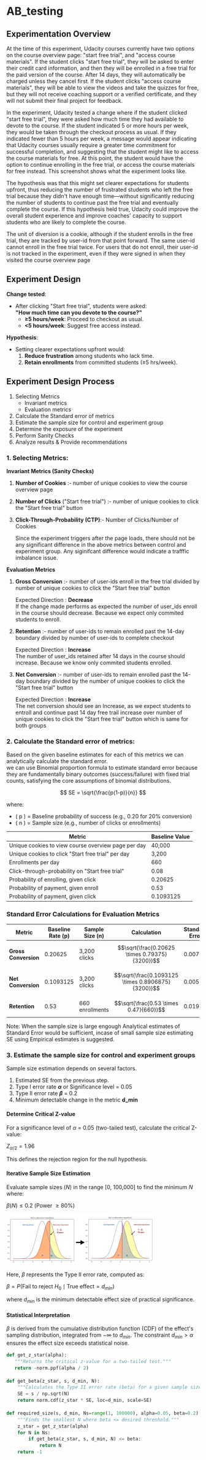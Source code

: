# AB_testing

## Experimentation Overview
At the time of this experiment, Udacity courses currently have two options on the course overview page: "start free trial", and "access course materials". If the student clicks "start free trial", they will be asked to enter their credit card information, and then they will be enrolled in a free trial for the paid version of the course. After 14 days, they will automatically be charged unless they cancel first. If the student clicks "access course materials", they will be able to view the videos and take the quizzes for free, but they will not receive coaching support or a verified certificate, and they will not submit their final project for feedback.

In the experiment, Udacity tested a change where if the student clicked "start free trial", they were asked how much time they had available to devote to the course. If the student indicated 5 or more hours per week, they would be taken through the checkout process as usual. If they indicated fewer than 5 hours per week, a message would appear indicating that Udacity courses usually require a greater time commitment for successful completion, and suggesting that the student might like to access the course materials for free. At this point, the student would have the option to continue enrolling in the free trial, or access the course materials for free instead. This screenshot shows what the experiment looks like.

The hypothesis was that this might set clearer expectations for students upfront, thus reducing the number of frustrated students who left the free trial because they didn't have enough time—without significantly reducing the number of students to continue past the free trial and eventually complete the course. If this hypothesis held true, Udacity could improve the overall student experience and improve coaches' capacity to support students who are likely to complete the course.

The unit of diversion is a cookie, although if the student enrolls in the free trial, they are tracked by user-id from that point forward. The same user-id cannot enroll in the free trial twice. For users that do not enroll, their user-id is not tracked in the experiment, even if they were signed in when they visited the course overview page

## Experiment Design
**Change tested**:  
- After clicking "Start free trial", students were asked:  
  **"How much time can you devote to the course?"**  
  - **≥5 hours/week**: Proceed to checkout as usual.  
  - **<5 hours/week**: Suggest free access instead.
  
**Hypothesis**:  
- Setting clearer expectations upfront would:  
  1. **Reduce frustration** among students who lack time.  
  2. **Retain enrollments** from committed students (≥5 hrs/week).


 ## Experiment Design Process
 1. Selecting Metrics
    - Invariant metrics
    - Evaluation metrics
 2. Calculate the Standard error of metrics
 3. Estimate the sample size for control and experiment group
 4. Determine the exposure of the experiment
 5. Perform Sanity Checks
 6. Analyze results & Provide recommendations

### 1. Selecting Metrics:
 **Invariant Metrics (Sanity Checks)**

 1. **Number of Cookies** :- number of unique cookies to view the course overview page
 2. **Number of Clicks** ("Start free trial") :- number of unique cookies to click the "Start free trial" button
 3. **Click-Through-Probability (CTP)**:- Number of Clicks/Number of Cookies
    
     Since the experiment triggers after the page loads, there should not be any significant difference in the above metrics between control and experiment group. Any siginifcant difference would indicate a trafffic imbalance issue.

 **Evaluation Metrics**

 1. **Gross Conversion** :- number of user-ids enroll in the free trial divided by number of unique cookies to click the "Start free trial" button
    
    Expected Direction : **Decrease**  
    If the change made performs as expected the number of user_ids enroll in the course should decrease. Because we expect only commited students to enroll.

 2. **Retention** :- number of user-ids to remain enrolled past the 14-day boundary divided by number of user-ids to complete checkout
    
    Expected Direction : **Increase**  
    The number of user_ids retained after 14 days in the course should increase. Because we know only commited students enrolled.

 3. **Net Conversion** :- number of user-ids to remain enrolled past the 14-day boundary divided by the number of unique cookies to click the "Start free trial" button
    
    Expected Direction : **Increase**  
    The net conversion should see an Increase, as we expect students to entroll and continue past 14 day free trail increase over number of unique cookies to click the "Start free trial" button which is same for both groups

### 2. Calculate the Standard error of metrics:
 Based on the given baseline estimates for each of this metrics we can analytically calculate the standard error.  
 we can use Binomial proportion formula to estimate standard error because they are fundamentally binary outcomes (success/failure) with fixed trial counts, satisfying the core assumptions of binomial distributions.  

 $$ SE = \sqrt{\frac{p(1-p)}{n}} $$

 where:  
 - \( p \) = Baseline probability of success (e.g., 0.20 for 20% conversion)  
 - \( n \) = Sample size (e.g., number of clicks or enrollments)

| Metric                                                   | Baseline Value |
| --------------------------------------------------------- | -------------- |
| Unique cookies to view course overview page per day      | 40,000         |
| Unique cookies to click "Start free trial" per day        | 3,200          |
| Enrollments per day                                     | 660            |
| Click-through-probability on "Start free trial"          | 0.08           |
| Probability of enrolling, given click                   | 0.20625        |
| Probability of payment, given enroll                    | 0.53           |
| Probability of payment, given click                     | 0.1093125      |



 ### Standard Error Calculations for Evaluation Metrics
 
 | Metric          | Baseline Rate (p) | Sample Size (n) | Calculation                      | Standard Error |
 |-----------------|-------------------|-----------------|----------------------------------|----------------|
 | **Gross Conversion** | 0.20625          | 3,200 clicks    | $$\sqrt{\frac{0.20625 \times 0.79375}{3200}}$$ | 0.0071         |
 | **Net Conversion**   | 0.1093125        | 3,200 clicks    | $$\sqrt{\frac{0.1093125 \times 0.8906875}{3200}}$$ | 0.0055         |
 | **Retention**        | 0.53             | 660 enrollments | $$\sqrt{\frac{0.53 \times 0.47}{660}}$$         | 0.0194         |

 Note: When the sample size is large engough Analytical estimates of Standard Error would be sufficient, incase of small sample size estimating SE using Empirical estimates is suggested.  

### 3. Estimate the sample size for control and experiment groups
 Sample size estimation depends on several factors.
 1. Estimated SE from the previous step.
 2. Type I error rate **$\alpha$** or Significance level = 0.05
 3. Type II error rate **$\beta$** = 0.2 
 4. Minimum detectable change in the metric **d_min**


#### Determine Critical Z-value

 For a significance level of $\alpha$ = 0.05 (two-tailed test), calculate the critical Z-value:
 
 $Z_{\alpha/2} = 1.96$
 
 This defines the rejection region for the null hypothesis.

#### Iterative Sample Size Estimation

 Evaluate sample sizes ($N$) in the range [0, 100,000] to find the minimum $N$ where:
 
 $\beta(N) \leq 0.2$ (Power $\geq 80\%$)
  
  ![Alt text](https://github.com/sindla97/AB_testing/blob/main/Image.jpeg) 
 
 Here, $\beta$ represents the Type II error rate, computed as:
 
 $\beta = P(\text{Fail to reject } H_0 \mid \text{True effect} = d_{min})$
 
 where $d_{min}$ is the minimum detectable effect size of practical significance.

#### Statistical Interpretation

 $\beta$ is derived from the cumulative distribution function (CDF) of the effect's sampling distribution, integrated from $-\infty$ to $d_{min}$. The constraint $d_{min} > \alpha$ ensures the effect size exceeds statistical noise.

 ```python
 def get_z_star(alpha):
    """Returns the critical z-value for a two-tailed test."""
    return -norm.ppf(alpha / 2)

 def get_beta(z_star, s, d_min, N):
     """Calculates the Type II error rate (beta) for a given sample size."""
     SE = s / np.sqrt(N)
     return norm.cdf(z_star * SE, loc=d_min, scale=SE)

 def required_size(s, d_min, Ns=range(1, 100000), alpha=0.05, beta=0.2):
     """Finds the smallest N where beta <= desired threshold."""
     z_star = get_z_star(alpha)
     for N in Ns:
         if get_beta(z_star, s, d_min, N) <= beta:
             return N
     return -1
```
     



 

    
     
 

